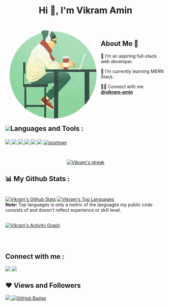 <h1 align="center">Hi 👋, I'm Vikram Amin</h1>

<br />
<img src="code-guy 1.png" align="left" width="300" height="300" style="border-radius:50%" alt="vikram"/>

# <h2>About Me 👋 </h2>

🔭 I’m an aspiring full-stack web developer.

🌱 I’m currently learning MERN Stack.

👨‍💻 Connect with me **[@vikram-amin](https://www.linkedin.com/in/vikram-amin-52b55815a/)**

<br />
<br />

<!-- <img src="https://github.com/ful1e5/ful1e5/blob/main/assets/lines.svg" align="left" width="300" alt="ful1e5"/> -->
<!-- <img src="https://raw.githubusercontent.com/tonynguyenit18/tonynguyenit18/main/static/code-guy.jpeg" align="left" width="300" height="300" style="border-radius:50%" alt="vikram"/> -->
<!-- ## <p style="display : flex; align-items: center; justify-content: center;"> <img src="https://img.icons8.com/color/48/000000/user-male-circle--v2.png"/> About Me </p>
- 🔭 I’m an aspiring full-stack web developer.
- 🌱 I’m currently learning MERN Stack.
<!-- - 👯 I’m looking to collaborate on ... -->
<!-- - 🤔 I’m looking for help with ... -->
<!-- - 💬 Ask me about ... -->
<!-- - 📫 How to reach me: ...
- 😄 Pronouns: ...
- ⚡ Fun fact: ... -->
<br/>
<!-- <p align="left"><img  src="https://github-readme-stats.vercel.app/api/top-langs/?username=Vikram-amin&layout=compact&theme=radical" alt="Vikram-amin" /></p>
<p align="left"><img src="https://github-readme-stats.vercel.app/api?username=Vikram-amin&show_icons=true&theme=radical" alt="Vikram-amin" /></p> -->

## <p style="display:flex; align-items: center;"> <img src="https://img.icons8.com/color/48/000000/source-code.png"/> Languages and Tools :</p>

<p align="left"> 
<!--     <a href="https://reactjs.org/" target="_blank"> <img src="https://img.icons8.com/color/48/000000/react-native.png"/> </a> -->
    <a href="https://developer.mozilla.org/en-US/docs/Web/JavaScript" target="_blank"> <img src="https://img.icons8.com/color/48/000000/javascript.png"/> </a> 
    <a href="https://www.w3.org/html/" target="_blank"> <img src="https://img.icons8.com/color/48/000000/html-5.png"/> </a> 
    <a href="https://www.w3schools.com/css/" target="_blank"> <img src="https://img.icons8.com/color/48/000000/css3.png"/> </a> 
    <a href="https://reactjs.org/" target="_blank"> <img src="https://img.icons8.com/color/48/000000/react-native.png"/> </a>
    <a href="https://redux.js.org" target="_blank"> <img src="https://img.icons8.com/color/48/000000/redux.png"/> </a>
    <a href="https://mui.com" target="_blank"> <img src="https://img.icons8.com/color/48/000000/material-ui.png"/></a>
 <a href="https://postman.com" target="_blank"> <img src="https://www.vectorlogo.zone/logos/getpostman/getpostman-icon.svg" alt="postman" width="45" height="45"/> </a>  
    
   
<!--     <a style="padding-right:8px;" href="https://nodejs.org" target="_blank"> <img src="https://img.icons8.com/color/48/000000/nodejs.png"/> </a>  -->
<!--     <a href="https://www.mongodb.com/" target="_blank"> <img src="https://raw.githubusercontent.com/devicons/devicon/master/icons/mongodb/mongodb-original-wordmark.svg" alt="mongodb" width="48" height="48"/> </a> -->

<!--      <a href="https://expressjs.com" target="_blank"> <img src="https://sushanthps.vercel.app/express.webp" alt="express" width="45" height="45"/> </a> -->


    
<!--     <a style="padding-right:8px;" href="https://nodejs.org" target="_blank"> <img src="https://img.icons8.com/color/48/000000/nodejs.png"/> </a> 
    <a href="https://www.mongodb.com/" target="_blank"> <img src="https://raw.githubusercontent.com/devicons/devicon/master/icons/mongodb/mongodb-original-wordmark.svg" alt="mongodb" width="48" height="48"/> </a>  -->
<!--     <a href="https://git-scm.com/" target="_blank"> <img src="https://img.icons8.com/color/48/000000/git.png"/> </a>  -->
<!--     <a href="https://expressjs.com" target="_blank"> <img src="https://raw.githubusercontent.com/devicons/devicon/master/icons/express/express-original-wordmark.svg" alt="express" width="40" height="40"/> </a> -->
</p>


<br/>

<p align="center">
    <a href="https://github-readme-streak-stats.herokuapp.com/?user=Vikram-amin">
        <img title="🔥 Get streak stats for your profile at git.io/streak-stats" alt="Vikram's streak" src="https://github-readme-streak-stats.herokuapp.com/?user=Vikram-amin&theme=black-ice&hide_border=true&stroke=0000&background=060A0CD0"/>
    </a>
</p>


## 📊 My Github Stats :

  <br/>
    <a href="https://github-readme-stats.vercel.app/api?username=Vikram-amin"><img alt="Vikram's Github Stats" src="https://github-readme-stats.vercel.app/api?username=Vikram-amin&show_icons=true&count_private=true&theme=react&hide_border=true&bg_color=0D1117" /></a>
  <a href="https://github-readme-stats.vercel.app/api/top-langs/?username=Vikram-amin"><img alt="Vikram's Top Languages" src="https://github-readme-stats.vercel.app/api/top-langs/?username=Vikram-amin&langs_count=8&count_private=true&layout=compact&theme=react&hide_border=true&bg_color=0D1117" /></a>
  <br/>
  <b>Note:</b> Top languages is only a metric of the languages my public code consists of and doesn't reflect experience or skill level.

<br/>
<br/>

<a href="https://activity-graph.herokuapp.com/graph?username=Vikram-amin"><img alt="Vikram's Activity Graph" src="https://activity-graph.herokuapp.com/graph?username=Vikram-amin&bg_color=0D1117&color=5BCDEC&line=5BCDEC&point=FFFFFF&hide_border=true" /></a>

<br/>
<br/>

## Connect with me :

<p align="left">

<a href = "https://twitter.com/@vikram56201675"><img src="https://img.icons8.com/fluent/48/000000/twitter.png"/></a>
<a href = "https://www.linkedin.com/in/vikram-amin-52b55815a/"><img src="https://img.icons8.com/fluent/48/000000/linkedin.png"/></a>
</p>

## ❤ Views and Followers
<a href="https://github.com/Meghna-DAS/github-profile-views-counter">
    <img src="https://komarev.com/ghpvc/?username=vikram-amin">
</a>
<a href="https://github.com/vikram-amin?tab=followers"><img src="https://img.shields.io/github/followers/vikram-amin?label=Followers&style=social" alt="GitHub Badge"></a>
